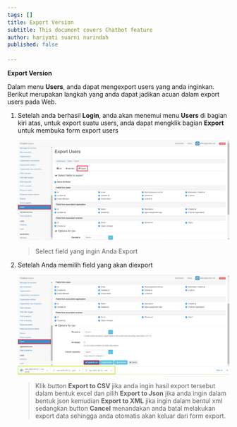 ```yaml
---
tags: []
title: Export Version
subtitle: This document covers Chatbot feature
author: hariyati suarni nurindah
published: false

---
```

**Export Version**

Dalam menu **Users**, anda dapat mengexport users yang anda inginkan. Berikut merupakan langkah yang anda dapat jadikan acuan dalam export users pada Web.

1. Setelah anda berhasil **Login**, anda akan menemui menu **Users** di bagian kiri atas, untuk export suatu users, anda dapat mengklik bagian **Export** untuk membuka form export users

   ![](/uploads/users7.PNG)

   > Select field yang ingin Anda Export
2. Setelah Anda memilih field yang akan diexport

   ![](/uploads/users8.PNG)

   > Klik button **Export to CSV** jika anda ingin hasil export tersebut dalam bentuk excel dan pilih **Export to Json** jika anda ingin dalam bentuk json kemudian **Export to XML** jika ingin dalam bentul xml sedangkan button **Cancel** menandakan anda batal melakukan export data sehingga anda otomatis akan keluar dari form export.